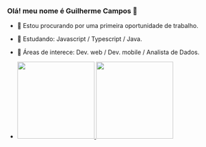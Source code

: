 ### Olá! meu nome é Guilherme Campos 👋

- 🔭 Estou procurando por uma primeira oportunidade de trabalho.
- 🌱 Estudando: Javascript / Typescript / Java.
- 🤔 Áreas de interece: Dev. web / Dev. mobile / Analista de Dados.

- <div>
  <a href="https://github.com/httpsguime">
  <img height="180em" src="https://github-readme-stats.vercel.app/api?username=httpsguime&show_icons=true&theme=dark&include_all_conmits=true&count_private=true"/>
  <img height="180em" src="https://github-readme-stats.vercel.app/api/top-langs/?username=httpsguime&layout=compact&langs_count=16&theme=dark"/>

</div>
